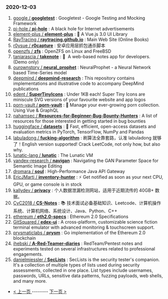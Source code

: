 ### 2020-12-03 
1. [
        google /
**googletest**](https://github.com/google/googletest) : Googletest - Google Testing and Mocking Framework
1. [
        pi-hole /
**pi-hole**](https://github.com/pi-hole/pi-hole) : A black hole for Internet advertisements
1. [
        element-plus /
**element-plus**](https://github.com/element-plus/element-plus) : 🎉 A Vue.js 3.0 UI Library
1. [
        RayTracing /
**raytracing.github.io**](https://github.com/RayTracing/raytracing.github.io) : Main Web Site (Online Books)
1. [
        r0ysue /
**r0capture**](https://github.com/r0ysue/r0capture) : 安卓应用层抓包通杀脚本
1. [
        openzfs /
**zfs**](https://github.com/openzfs/zfs) : OpenZFS on Linux and FreeBSD
1. [
        taniarascia /
**takenote**](https://github.com/taniarascia/takenote) : 📝 ‎ A web-based notes app for developers. (Demo only)
1. [
        ourownstory /
**neural_prophet**](https://github.com/ourownstory/neural_prophet) : NeuralProphet - a Neural Network based Time-Series model
1. [
        deepmind /
**deepmind-research**](https://github.com/deepmind/deepmind-research) : This repository contains implementations and illustrative code to accompany DeepMind publications
1. [
        edent /
**SuperTinyIcons**](https://github.com/edent/SuperTinyIcons) : Under 1KB each! Super Tiny Icons are miniscule SVG versions of your favourite website and app logos
1. [
        porn-vault /
**porn-vault**](https://github.com/porn-vault/porn-vault) : 💋 Manage your ever-growing porn collection. Using Vue & GraphQL
1. [
        nahamsec /
**Resources-for-Beginner-Bug-Bounty-Hunters**](https://github.com/nahamsec/Resources-for-Beginner-Bug-Bounty-Hunters) : A list of resources for those interested in getting started in bug bounties
1. [
        huggingface /
**datasets**](https://github.com/huggingface/datasets) : 🤗 Fast, efficient, open-access datasets and evaluation metrics in PyTorch, TensorFlow, NumPy and Pandas
1. [
        labuladong /
**fucking-algorithm**](https://github.com/labuladong/fucking-algorithm) : 刷算法全靠套路，认准 labuladong 就够了！English version supported! Crack LeetCode, not only how, but also why.
1. [
        lunatic-lang /
**lunatic**](https://github.com/lunatic-lang/lunatic) : The Lunatic VM
1. [
        yandex-research /
**navigan**](https://github.com/yandex-research/navigan) : Navigating the GAN Parameter Space for Semantic Image Editing
1. [
        dromara /
**soul**](https://github.com/dromara/soul) : High-Performance Java API Gateway
1. [
        EricJMarti /
**inventory-hunter**](https://github.com/EricJMarti/inventory-hunter) : ⚡️ Get notified as soon as your next CPU, GPU, or game console is in stock
1. [
        kallydev /
**privacy**](https://github.com/kallydev/privacy) : 个人数据泄漏检测网站，适用于近期流传的 40GB+ 数据。
1. [
        CyC2018 /
**CS-Notes**](https://github.com/CyC2018/CS-Notes) : 📚 技术面试必备基础知识、Leetcode、计算机操作系统、计算机网络、系统设计、Java、Python、C++
1. [
        ethereum /
**eth2.0-specs**](https://github.com/ethereum/eth2.0-specs) : Ethereum 2.0 Specifications
1. [
        GitSquared /
**edex-ui**](https://github.com/GitSquared/edex-ui) : A cross-platform, customizable science fiction terminal emulator with advanced monitoring & touchscreen support.
1. [
        prysmaticlabs /
**prysm**](https://github.com/prysmaticlabs/prysm) : Go implementation of the Ethereum 2.0 blockchain
1. [
        ihebski /
**A-Red-Teamer-diaries**](https://github.com/ihebski/A-Red-Teamer-diaries) : RedTeam/Pentest notes and experiments tested on several infrastructures related to professional engagements.
1. [
        danielmiessler /
**SecLists**](https://github.com/danielmiessler/SecLists) : SecLists is the security tester's companion. It's a collection of multiple types of lists used during security assessments, collected in one place. List types include usernames, passwords, URLs, sensitive data patterns, fuzzing payloads, web shells, and many more. 

- [ < 上一页 ](https://github.com/able8/github-trending-daily-record/blob/master/2020-12-02.md) -------- [ 下一页 > ](https://github.com/able8/github-trending-daily-record/blob/master/2020-12-04.md)